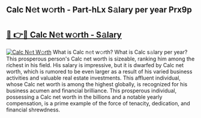 ## Calc N𝚎t w𝚘rth - Part-hLx S𝚊lary per year Prx9p

# <h2><a href="http://gc168lh.nevu.top/?p=Calc">🔗 👉🔴 Calc N𝚎t w𝚘rth - S𝚊lary</a></h2>

[![Calc N𝚎t W𝚘rth](https://i.imgur.com/Oavwk0R.jpeg)](http://gc168lh.nevu.top/?p=Calc)
What is Calc n𝚎t w𝚘rth? What is Calc s𝚊lary per year?
This prosperous person's Calc net worth is sizeable, ranking him among the richest in his field. His salary is impressive, but it is dwarfed by Calc net worth, which is rumored to be even larger as a result of his varied business activities and valuable real estate investments. This affluent individual, whose Calc net worth is among the highest globally, is recognized for his business acumen and financial brilliance. This prosperous individual, possessing a Calc net worth in the billions and a notable yearly compensation, is a prime example of the force of tenacity, dedication, and financial shrewdness.
